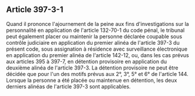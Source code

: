 Article 397-3-1
----
Quand il prononce l'ajournement de la peine aux fins d'investigations sur la
personnalité en application de l'article 132-70-1 du code pénal, le tribunal
peut également placer ou maintenir la personne déclarée coupable sous contrôle
judiciaire en application du premier alinéa de l'article 397-3 du présent code,
sous assignation à résidence avec surveillance électronique en application du
premier alinéa de l'article 142-12, ou, dans les cas prévus aux articles 395 à
397-7, en détention provisoire en application du deuxième alinéa de l'article
397-3. La détention provisoire ne peut être décidée que pour l'un des motifs
prévus aux 2°, 3°, 5° et 6° de l'article 144. Lorsque la personne a été placée
ou maintenue en détention, les deux derniers alinéas de l'article 397-3 sont
applicables.
